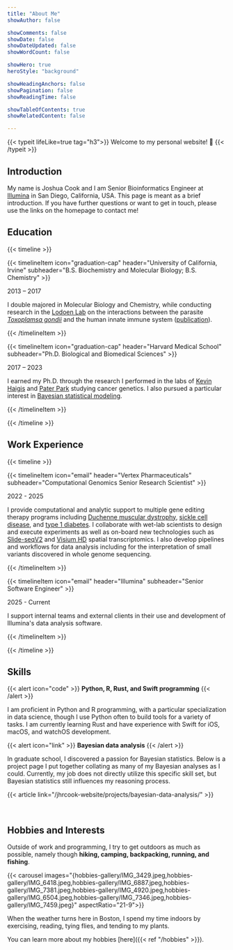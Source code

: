 ```yaml
---
title: "About Me"
showAuthor: false

showComments: false
showDate: false
showDateUpdated: false
showWordCount: false

showHero: true
heroStyle: "background"

showHeadingAnchors: false
showPagination: false
showReadingTime: false

showTableOfContents: true
showRelatedContent: false

---
```


{{< typeit lifeLike=true tag="h3">}}
Welcome to my personal website! 👋
{{< /typeit >}}

## Introduction

My name is Joshua Cook and I am Senior Bioinformatics Engineer at [Illumina](https://www.illumina.com) in San Diego, California, USA.
This page is meant as a brief introduction.
If you have further questions or want to get in touch, please use the links on the homepage to contact me!

## Education

{{< timeline >}}

{{< timelineItem icon="graduation-cap" header="University of California, Irvine" subheader="B.S. Biochemistry and Molecular Biology; B.S. Chemistry" >}}

2013 – 2017 <br>

I double majored in Molecular Biology and Chemistry, while conducting research in the <a href="https://lodoenlab.bio.uci.edu">Lodoen Lab</a> on the interactions between the parasite <a href="https://en.wikipedia.org/wiki/Toxoplasma_gondii"><i>Toxoplamsa gondii</i></a> and the human innate immune system (<a href="https://doi.org/10.1074/jbc.M117.793281">publication</a>).

{{< /timelineItem >}}

{{< timelineItem icon="graduation-cap" header="Harvard Medical School" subheader="Ph.D. Biological and Biomedical Sciences" >}}

2017 – 2023 <br>

I earned my Ph.D. through the research I performed in the labs of <a href="https://www.haigislab.org">Kevin Haigis</a> and <a href="https://compbio.hms.harvard.edu/index">Pater Park</a> studying cancer genetics. I also pursued a particular interest in <a href="https://en.wikipedia.org/wiki/Bayesian_statistics">Bayesian statistical modeling</a>.

{{< /timelineItem >}}

{{< /timeline >}}

## Work Experience

{{< timeline >}}

{{< timelineItem icon="email" header="Vertex Pharmaceuticals" subheader="Computational Genomics Senior Research Scientist" >}}

2022 - 2025 <br>

I provide computational and analytic support to multiple gene editing therapy programs including <a href="https://en.wikipedia.org/wiki/Duchenne_muscular_dystrophy">Duchenne muscular dystrophy</a>, <a href="https://en.wikipedia.org/wiki/Sickle_cell_disease">sickle cell disease</a>, and <a href="https://en.wikipedia.org/wiki/Type_1_diabetes">type 1 diabetes</a>. I collaborate with wet-lab scientists to design and execute experiments as well as on-board new technologies such as <a href="https://doi.org/10.1038/s41587-020-0739-1">Slide-seqV2</a> and <a href="https://www.10xgenomics.com/products/visium-hd-spatial-gene-expression">Visium HD</a> spatial transcriptomics. I also develop pipelines and workflows for data analysis including for the interpretation of small variants discovered in whole genome sequencing.

{{< /timelineItem >}}

{{< timelineItem icon="email" header="Illumina" subheader="Senior Software Engineer" >}}

2025 - Current <br>

I support internal teams and external clients in their use and development of Illumina's data analysis software.

{{< /timelineItem >}}

{{< /timeline >}}

## Skills

{{< alert icon="code" >}}
**Python, R, Rust, and Swift programming**
{{< /alert >}}

I am proficient in Python and R programming, with a particular specialization in data science, though I use Python often to build tools for a variety of tasks.
I am currently learning Rust and have experience with Swift for iOS, macOS, and watchOS development.

{{< alert icon="link" >}}
**Bayesian data analysis**
{{< /alert >}}

In graduate school, I discovered a passion for Bayesian statistics.
Below is a project page I put together collating as many of my Bayesian analyses as I could.
Currently, my job does not directly utilize this specific skill set, but Bayesian statistics still influences my reasoning process.

{{< article link="/jhrcook-website/projects/bayesian-data-analysis/" >}}

<br>

<!-- 
{{< alert icon="wand-magic-sparkles" >}}
**Machine learning**
{{< /alert >}}

More text about ML.

{{< alert icon="image" >}}
**Data visualization**
{{< /alert >}} -->

## Hobbies and Interests

Outside of work and programming, I try to get outdoors as much as possible, namely though **hiking, camping, backpacking, running, and fishing**.

{{< carousel images="{hobbies-gallery/IMG_3429.jpeg,hobbies-gallery/IMG_6418.jpeg,hobbies-gallery/IMG_6887.jpeg,hobbies-gallery/IMG_7381.jpeg,hobbies-gallery/IMG_4920.jpeg,hobbies-gallery/IMG_6504.jpeg,hobbies-gallery/IMG_7346.jpeg,hobbies-gallery/IMG_7459.jpeg}" aspectRatio="21-9">}}

When the weather turns here in Boston, I spend my time indoors by exercising, reading, tying flies, and tending to my plants.

You can learn more about my hobbies [here]({{< ref "/hobbies" >}}).

